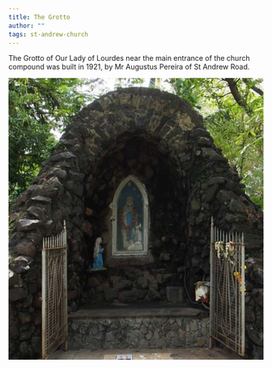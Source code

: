 ```yaml
---
title: The Grotto
author: ""
tags: st-andrew-church
---
```


The Grotto of Our Lady of Lourdes near the main entrance of the church compound
was built in 1921, by Mr Augustus Pereira of St Andrew Road.

![](./LRGrotto.jpg)
